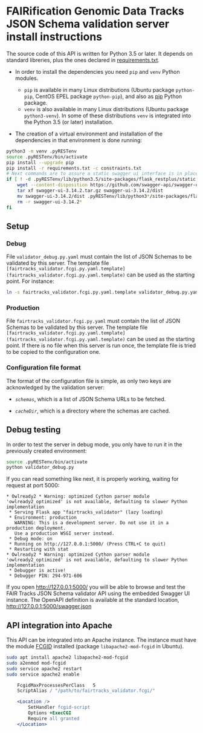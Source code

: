 # FAIRification Genomic Data Tracks JSON Schema validation server install instructions

The source code of this API is written for Python 3.5 or later. It depends on standard libreries, plus the ones declared in [requirements.txt](requirements.txt).

* In order to install the dependencies you need `pip` and `venv` Python modules.
	- `pip` is available in many Linux distributions (Ubuntu package `python-pip`, CentOS EPEL package `python-pip`), and also as [pip](https://pip.pypa.io/en/stable/) Python package.
	- `venv` is also available in many Linux distributions (Ubuntu package `python3-venv`). In some of these distributions `venv` is integrated into the Python 3.5 (or later) installation.

* The creation of a virtual environment and installation of the dependencies in that environment is done running:

```bash
python3 -m venv .pyRESTenv
source .pyRESTenv/bin/activate
pip install --upgrade pip
pip install -r requirements.txt -c constraints.txt
# Next commands are to assure a static swagger ui interface is in place
if [ ! -d .pyRESTenv/lib/python3.5/site-packages/flask_restplus/static ] ; then
	wget --content-disposition https://github.com/swagger-api/swagger-ui/archive/v3.14.2.tar.gz
	tar xf swagger-ui-3.14.2.tar.gz swagger-ui-3.14.2/dist
	mv swagger-ui-3.14.2/dist .pyRESTenv/lib/python3*/site-packages/flask_restplus/static
	rm -r swagger-ui-3.14.2*
fi
```

## Setup

### Debug

File `validator_debug.py.yaml` must contain the list of JSON Schemas to be validated by this server. The template file `[fairtracks_validator.fcgi.py.yaml.template](fairtracks_validator.fcgi.py.yaml.template)` can be used as the starting point. For instance:

```bash
ln -s fairtracks_validator.fcgi.py.yaml.template validator_debug.py.yaml
```

### Production

File `fairtracks_validator.fcgi.py.yaml` must contain the list of JSON Schemas to be validated by this server. The template file `[fairtracks_validator.fcgi.py.yaml.template](fairtracks_validator.fcgi.py.yaml.template)` can be used as the starting point. If there is no file when this server is run once, the template file is tried to be copied to the configuration one.

### Configuration file format

The format of the configuration file is simple, as only  two keys are acknowledged by the validation server:

* _`schemas`_, which is a list of JSON Schema URLs to be fetched.

* _`cacheDir`_, which is a directory where the schemas are cached.

## Debug testing

In order to test the server in debug mode, you only have to run it in the previously created environment:

```bash
source .pyRESTenv/bin/activate
python validator_debug.py
```

If you can read something like next, it is properly working, waiting for request at port 5000:

```
* Owlready2 * Warning: optimized Cython parser module 'owlready2_optimized' is not available, defaulting to slower Python implementation
 * Serving Flask app "fairtracks_validator" (lazy loading)
 * Environment: production
   WARNING: This is a development server. Do not use it in a production deployment.
   Use a production WSGI server instead.
 * Debug mode: on
 * Running on http://127.0.0.1:5000/ (Press CTRL+C to quit)
 * Restarting with stat
* Owlready2 * Warning: optimized Cython parser module 'owlready2_optimized' is not available, defaulting to slower Python implementation
 * Debugger is active!
 * Debugger PIN: 294-971-606
```

If you open http://127.0.0.1:5000/ you will be able to browse and test the FAIR Tracks JSON Schema validator API using the embedded Swagger UI instance. The OpenAPI definition is available at the standard location, http://127.0.0.1:5000/swagger.json

## API integration into Apache

This API can be integrated into an Apache instance. The instance must have the module [FCGID](https://httpd.apache.org/mod_fcgid/) installed (package `libapache2-mod-fcgid` in Ubuntu).

```bash
sudo apt install apache2 libapache2-mod-fcgid
sudo a2enmod mod-fcgid
sudo service apache2 restart
sudo service apache2 enable
```

```apache
	FcgidMaxProcessesPerClass	5
	ScriptAlias / "/path/to/fairtracks_validator.fcgi/"

	<Location />
		SetHandler fcgid-script
		Options +ExecCGI
		Require all granted
	</Location>
```
